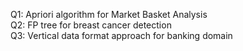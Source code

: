 Q1: Apriori algorithm for Market Basket Analysis\
Q2: FP tree for breast cancer detection\
Q3: Vertical data format approach for banking domain
